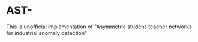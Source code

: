 # AST-
This is unofficial implementation of "Asymmetric student-teacher networks for industrial anomaly detection"
